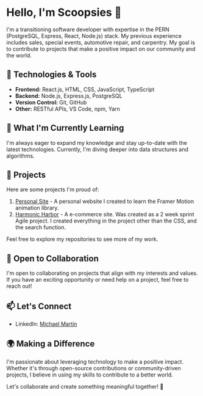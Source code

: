 # Hello, I'm Scoopsies 👋

I'm a transitioning software developer with expertise in the PERN (PostgreSQL, Express, React, Node.js) stack. 
My previous experience includes sales, special events, automotive repair, and carpentry.
My goal is to contribute to projects that make a positive impact on our community and the world.

## 🔧 Technologies & Tools

- **Frontend:** React.js, HTML, CSS, JavaScript, TypeScript
- **Backend:** Node.js, Express.js, PostgreSQL
- **Version Control:** Git, GitHub
- **Other:** RESTful APIs, VS Code, npm, Yarn

## 🌱 What I'm Currently Learning

I'm always eager to expand my knowledge and stay up-to-date with the latest technologies. Currently, I'm diving deeper into data structures and algorithms.

## 🚀 Projects

Here are some projects I'm proud of:

1. [Personal Site](https://github.com/Scoopsies/minimal-site) - A personal website I created to learn the Framer Motion animation library.
2. [Harmonic Harbor](https://github.com/The-Whey/Capstone) - A e-commerce site. Was created as a 2 week sprint Agile project. I created everything in the project other than the CSS, and the search function.

Feel free to explore my repositories to see more of my work.

## 🤝 Open to Collaboration

I'm open to collaborating on projects that align with my interests and values. If you have an exciting opportunity or need help on a project, feel free to reach out!

## 📫 Let's Connect

- LinkedIn: [Michael Martin](www.linkedin.com/in/consolelog-michael-martin)

## 🌍 Making a Difference

I'm passionate about leveraging technology to make a positive impact. Whether it's through open-source contributions or community-driven projects, I believe in using my skills to contribute to a better world.

Let's collaborate and create something meaningful together! 🌟
